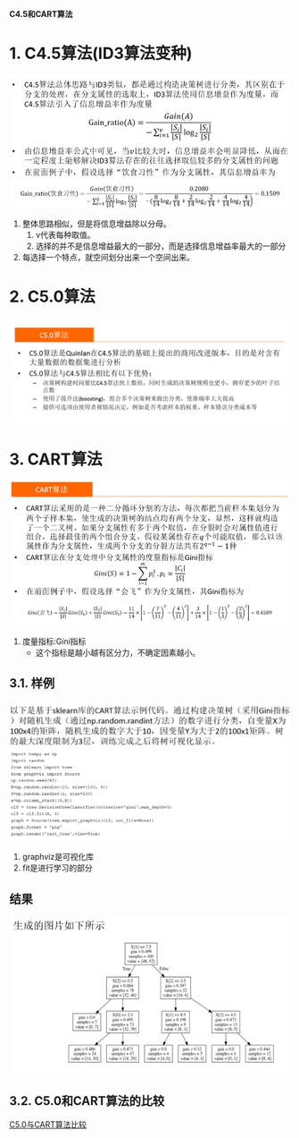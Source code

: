 **C4.5和CART算法**

# 1. C4.5算法(ID3算法变种)

![](img\C4.5\1.png)

1. 整体思路相似，但是将信息增益除以分母。
    1. v代表每种取值。
    2. 选择的并不是信息增益最大的一部分，而是选择信息增益率最大的一部分
2. 每选择一个特点，就空间划分出来一个空间出来。

# 2. C5.0算法

![](img\C4.5\2.png)

# 3. CART算法

![](img\C4.5\3.png)

1. 度量指标:Gini指标
    + 这个指标是越小越有区分力，不确定因素越小。

## 3.1. 样例

![](img\C4.5\4.png)

1. graphviz是可视化库
2. fit是进行学习的部分

结果
---

![](img\C4.5\5.png)

## 3.2. C5.0和CART算法的比较

<a href = "https://mp.weixin.qq.com/s?__biz=MzA3OTAxMDQzNQ==&mid=2650624953&idx=1&sn=51ba7c9e8e49ef060d2e1bf01f378b1b&source=41#wechat_redirect">C5.0与CART算法比较</a>